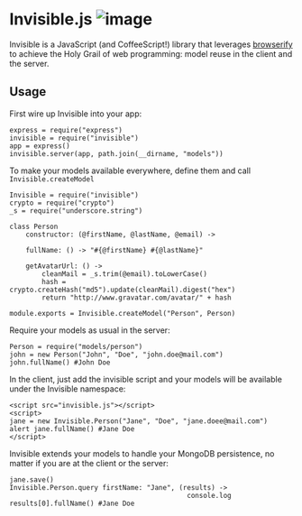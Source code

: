 # Invisible.js ![image](https://david-dm.org/sammla/invisible.png)

Invisible is a JavaScript (and CoffeeScript!) library that leverages 
[browserify](https://github.com/substack/node-browserify) to achieve the Holy Grail of web programming: 
model reuse in the client and the server.

## Usage

First wire up Invisible into your app:

```
express = require("express")
invisible = require("invisible")
app = express()
invisible.server(app, path.join(__dirname, "models"))
```

To make your models available everywhere, define them and call `Invisible.createModel`

```
Invisible = require("invisible")
crypto = require("crypto")
_s = require("underscore.string")

class Person
    constructor: (@firstName, @lastName, @email) ->
    
    fullName: () -> "#{@firstName} #{@lastName}"

    getAvatarUrl: () ->
        cleanMail = _s.trim(@email).toLowerCase()
        hash = crypto.createHash("md5").update(cleanMail).digest("hex")
        return "http://www.gravatar.com/avatar/" + hash

module.exports = Invisible.createModel("Person", Person)
```

Require your models as usual in the server:

```
Person = require("models/person")
john = new Person("John", "Doe", "john.doe@mail.com")
john.fullName() #John Doe
```

In the client, just add the invisible script and your models will be available under the Invisible 
namespace:

```
<script src="invisible.js"></script>
<script>
jane = new Invisible.Person("Jane", "Doe", "jane.doee@mail.com")
alert jane.fullName() #Jane Doe
</script>
```


Invisible extends your models to handle your MongoDB persistence, no matter if you are at the client or 
the server:

```
jane.save()
Invisible.Person.query firstName: "Jane", (results) -> 
                                            console.log results[0].fullName() #Jane Doe
```
